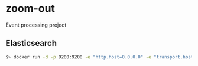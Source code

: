 # zoom-out

Event processing project

## Elasticsearch

```sh
$> docker run -d -p 9200:9200 -e "http.host=0.0.0.0" -e "transport.host=127.0.0.1" docker.elastic.co/elasticsearch/elasticsearch:5.2.1
```

